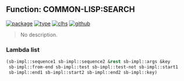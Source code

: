 ## Function: COMMON-LISP:SEARCH
[![package](https://img.shields.io/badge/Package-COMMON--LISP-5f9ea0.svg?style=social&colorA=999999)](../) [![type](https://img.shields.io/badge/Type-Function-5f9ea0.svg?style=social&colorA=999999)](../#function) [![clhs](https://img.shields.io/badge/CLHS-SEARCH-5f9ea0.svg?style=social&colorA=999999)](http://www.lispworks.com/documentation/HyperSpec/Body/f_search.htm) [![github](https://img.shields.io/badge/GitHub-View_the_source-5f9ea0.svg?style=social&colorA=999999&logo=github)](https://github.com/sbcl/sbcl/blob/master/src/code/seq.lisp/) 

> No description.

### Lambda list
```cl
(sb-impl::sequence1 sb-impl::sequence2 &rest sb-impl::args &key
 sb-impl::from-end sb-impl::test sb-impl::test-not sb-impl::start1
 sb-impl::end1 sb-impl::start2 sb-impl::end2 sb-impl::key)
```
